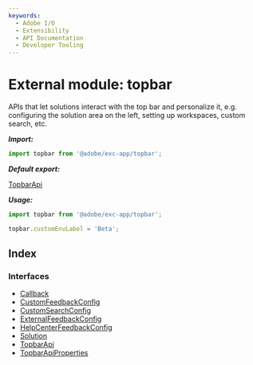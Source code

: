```yaml
---
keywords:
  - Adobe I/O
  - Extensibility
  - API Documentation
  - Developer Tooling
---
```


# External module: topbar

APIs that let solutions interact with the top bar and personalize it, e.g. configuring the
solution area on the left, setting up workspaces, custom search, etc.

***Import:***

```typescript
import topbar from '@adobe/exc-app/topbar';
```

***Default export:***

[TopbarApi](../interfaces/topbar.topbarapi.md#interface-topbarapi)

***Usage:***

```typescript
import topbar from '@adobe/exc-app/topbar';

topbar.customEnvLabel = 'Beta';
```

## Index

### Interfaces

* [Callback](../interfaces/topbar.callback.md)
* [CustomFeedbackConfig](../interfaces/topbar.customfeedbackconfig.md)
* [CustomSearchConfig](../interfaces/topbar.customsearchconfig.md)
* [ExternalFeedbackConfig](../interfaces/topbar.externalfeedbackconfig.md)
* [HelpCenterFeedbackConfig](../interfaces/topbar.helpcenterfeedbackconfig.md)
* [Solution](../interfaces/topbar.solution.md)
* [TopbarApi](../interfaces/topbar.topbarapi.md)
* [TopbarApiProperties](../interfaces/topbar.topbarapiproperties.md)
